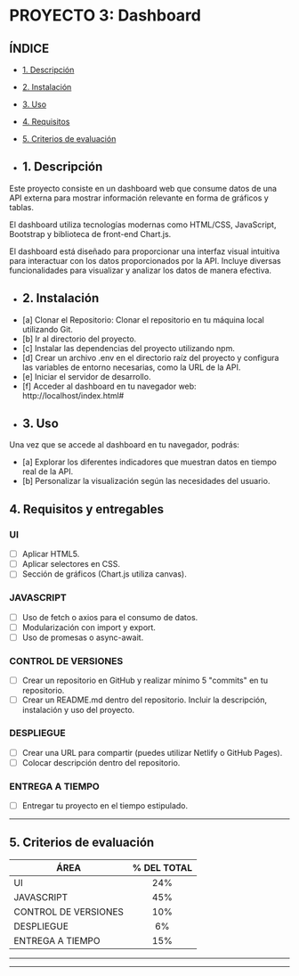 # PROYECTO 3: Dashboard

## **ÍNDICE**

* [1. Descripción](#1-descripci%C3%B3n)
* [2. Instalación](#2-Instalaci%C3%B3n)
* [3. Uso](#3-Uso)
* [4. Requisitos](#4-requisitos-y-entregables)
* [5. Criterios de evaluación](#5-criterios-de-evaluaci%C3%B3n)

* ## 1. Descripción
Este proyecto consiste en un dashboard web que consume datos de una API externa para mostrar información relevante en forma de gráficos y tablas.

El dashboard utiliza tecnologías modernas como HTML/CSS, JavaScript, Bootstrap y biblioteca de front-end Chart.js.

El dashboard está diseñado para proporcionar una interfaz visual intuitiva para interactuar con los datos proporcionados por la API. Incluye diversas funcionalidades para visualizar y analizar los datos de manera efectiva.

* ## 2. Instalación

- [a] Clonar el Repositorio: Clonar el repositorio en tu máquina local utilizando Git.
- [b] Ir al directorio del proyecto.
- [c] Instalar las dependencias del proyecto utilizando npm.
- [d] Crear un archivo .env en el directorio raíz del proyecto y configura las variables de entorno necesarias, como la URL de la API.
- [e] Iniciar el servidor de desarrollo.
- [f] Acceder al dashboard en tu navegador web: http://localhost/index.html#

* ## 3. Uso

Una vez que se accede al dashboard en tu navegador, podrás:

- [a] Explorar los diferentes indicadores que muestran datos en tiempo real de la API.
- [b] Personalizar la visualización según las necesidades del usuario.

## 4. Requisitos y entregables

### UI
- [ ] Aplicar HTML5.
- [ ] Aplicar selectores en CSS.
- [ ] Sección de gráficos (Chart.js utiliza canvas).

### JAVASCRIPT
- [ ] Uso de fetch o axios para el consumo de datos.
- [ ] Modularización con import y export.
- [ ] Uso de promesas o async-await.

### CONTROL DE VERSIONES
- [ ] Crear un repositorio en GitHub y realizar mínimo 5 "commits" en tu repositorio.
- [ ] Crear un README.md dentro del repositorio. Incluir la descripción, instalación y uso del proyecto.

### DESPLIEGUE
- [ ] Crear una URL para compartir (puedes utilizar Netlify o GitHub Pages).
- [ ] Colocar descripción dentro del repositorio.

### ENTREGA A TIEMPO
- [ ] Entregar tu proyecto en el tiempo estipulado.

****

## 5. Criterios de evaluación

| ÁREA       | % DEL TOTAL |
| ------------- |:-------------:|
| UI      | 24%     |
| JAVASCRIPT      | 45%     |
| CONTROL DE VERSIONES      | 10%     |
| DESPLIEGUE | 6%      |
| ENTREGA A TIEMPO | 15%      |

****


****

